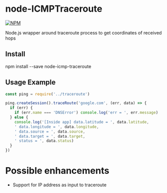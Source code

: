 # node-ICMPTraceroute

[![NPM](https://nodei.co/npm/nodejs-traceroute.png?downloads=true&downloadRank=true&stars=true)](https://www.npmjs.com/package/node-icmp-traceroute)

Node.js wrapper around traceroute process to get coordinates of received hops

## Install

  npm install --save node-icmp-traceroute

## Usage Example

```javascript
const ping = require('../traceroute')

ping.createSession().traceRoute('google.com', (err, data) => {
  if (err) {
    if (err.name === 'DNSError') console.log('err = ', err.message)
  } else {
    console.log('[Inside app] data.latitude = ', data.latitude,
    ' data.longitude = ', data.longitude,
    ' data.source = ', data.source,
    ' data.target = ', data.target,
    ' status = ', data.status)
  }
})

```
# Possible enhancements
- Support for IP address as input to traceroute
